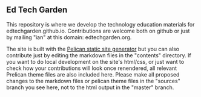 ## Ed Tech Garden

This repository is where we develop the technology education materials for edtechgarden.github.io. Contributions are welcome both on github or just by mailing "ian" at this domain: edtechgarden.org. 

The site is built with the [Pelican static site generator](http://blog.getpelican.com/) but you can also contribute just by editing the markdown files in the "contents" directory. If you want to do local development on the site's html/css, or just want to check how your contributions will look once renendered, all relevant Prelican theme files are also included here. Please make all proposed changes to the markdown files or pelican theme files in the "sources" branch you see here, not to the html output in the "master" branch.

